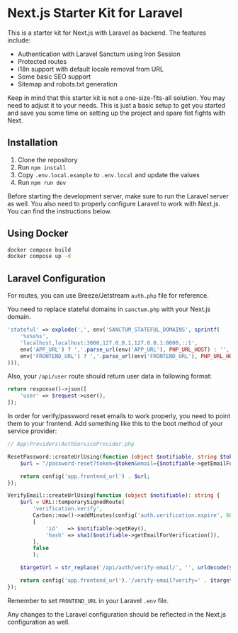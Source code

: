 # Next.js Starter Kit for Laravel
This is a starter kit for Next.js with Laravel as backend. The features include:
- Authentication with Laravel Sanctum using Iron Session
- Protected routes
- i18n support with default locale removal from URL
- Some basic SEO support
- Sitemap and robots.txt generation

Keep in mind that this starter kit is not a one-size-fits-all solution. You may need to adjust it to your needs.
This is just a basic setup to get you started and save you some time on setting up the project and spare fist fights with Next.

## Installation
1. Clone the repository
2. Run `npm install`
3. Copy `.env.local.example` to `.env.local` and update the values
4. Run `npm run dev`

Before starting the development server, make sure to run the Laravel server as well.
You also need to properly configure Laravel to work with Next.js. You can find the instructions below.

## Using Docker
```bash
docker compose build
docker compose up -d
````

## Laravel Configuration
For routes, you can use Breeze/Jetstream `auth.php` file for reference.

You need to replace stateful domains in `sanctum.php` with your Next.js domain.
```php
'stateful' => explode(',', env('SANCTUM_STATEFUL_DOMAINS', sprintf(
    '%s%s%s',
    'localhost,localhost:3000,127.0.0.1,127.0.0.1:8000,::1',
    env('APP_URL') ? ','.parse_url(env('APP_URL'), PHP_URL_HOST) : '',
    env('FRONTEND_URL') ? ','.parse_url(env('FRONTEND_URL'), PHP_URL_HOST) : ''
))),
```

Also, your `/api/user` route should return user data in following format:
```php
return response()->json([
    'user' => $request->user(),
]);
```

In order for verify/password reset emails to work properly, you need to point them to your frontend.
Add something like this to the boot method of your service provider:
```php
// App\Providers\AuthServiceProvider.php

ResetPassword::createUrlUsing(function (object $notifiable, string $token): string {
    $url = "/password-reset?token=$token&email={$notifiable->getEmailForPasswordReset()}";

    return config('app.frontend_url') . $url;
});

VerifyEmail::createUrlUsing(function (object $notifiable): string {
    $url = URL::temporarySignedRoute(
        'verification.verify',
        Carbon::now()->addMinutes(config('auth.verification.expire', 60)),
        [
            'id'   => $notifiable->getKey(),
            'hash' => sha1($notifiable->getEmailForVerification()),
        ],
        false
        );

    $targetUrl = str_replace('/api/auth/verify-email/', '', urldecode($url));

    return config('app.frontend_url').'/verify-email?verify=' . $targetUrl;
});
```

Remember to set `FRONTEND_URL` in your Laravel `.env` file.

Any changes to the Laravel configuration should be reflected in the Next.js configuration as well.